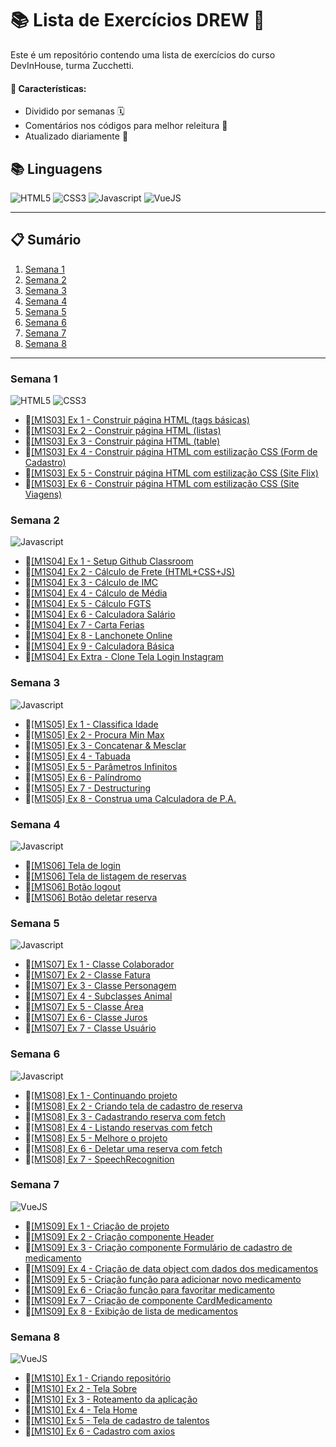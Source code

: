# 📚 Lista de Exercícios DREW 🚀

Este é um repositório contendo uma lista de exercícios do curso DevInHouse, turma Zucchetti.

#### 🎯 Características:

- Dividido por semanas 🗓️
- Comentários nos códigos para melhor releitura 📝
- Atualizado diariamente 🔄

## 📚 Linguagens

![HTML5](https://img.shields.io/badge/html5-E34F26?style=for-the-badge&logo=html5&logoColor=black)
![CSS3](https://img.shields.io/badge/css3-1572B6?style=for-the-badge&logo=css3&logoColor=black)
![Javascript](https://img.shields.io/badge/javascript-F7DF1E?style=for-the-badge&logo=javascript&logoColor=black)
![VueJS](https://img.shields.io/badge/Vue.js-35495E?style=for-the-badge&logo=vue.js&logoColor=4FC08D)

---

## 📋 Sumário

1. [Semana 1](#semana-1)
2. [Semana 2](#semana-2)
3. [Semana 3](#semana-3)
4. [Semana 4](#semana-4)
5. [Semana 5](#semana-5)
6. [Semana 6](#semana-6)
7. [Semana 7](#semana-7)
8. [Semana 8](#semana-8)

---

### Semana 1
![HTML5](https://img.shields.io/badge/html5-E34F26?style=for-the-badge&logo=html5&logoColor=black) ![CSS3](https://img.shields.io/badge/css3-1572B6?style=for-the-badge&logo=css3&logoColor=black)

- 🎈[[M1S03] Ex 1 - Construir página HTML (tags básicas)](https://github.com/vdr3w/trellodevinhouse/tree/main/semana-1/%5BM1S03%5D%20Ex%201)
- 🎈[[M1S03] Ex 2 - Construir página HTML (listas)](https://github.com/vdr3w/trellodevinhouse/tree/main/semana-1/%5BM1S03%5D%20Ex%202)
- 🎈[[M1S03] Ex 3 - Construir página HTML (table)](https://github.com/vdr3w/trellodevinhouse/tree/main/semana-1/%5BM1S03%5D%20Ex%203)
- 🎈[[M1S03] Ex 4 - Construir página HTML com estilização CSS (Form de Cadastro)](https://github.com/vdr3w/trellodevinhouse/tree/main/semana-1/%5BM1S03%5D%20Ex%204)
- 🎈[[M1S03] Ex 5 - Construir página HTML com estilização CSS (Site Flix)](https://github.com/vdr3w/trellodevinhouse/tree/main/semana-1/%5BM1S03%5D%20Ex%205)
- 🎈[[M1S03] Ex 6 - Construir página HTML com estilização CSS (Site Viagens)](https://github.com/vdr3w/trellodevinhouse/tree/main/semana-1/%5BM1S03%5D%20Ex%206)

### Semana 2
![Javascript](https://img.shields.io/badge/javascript-F7DF1E?style=for-the-badge&logo=javascript&logoColor=black)

- 🎈[[M1S04] Ex 1 - Setup Github Classroom](https://github.com/vdr3w/trellodevinhouse/tree/main/semana-2/%5BM1S04%5D%20Ex%201)
- 🎈[[M1S04] Ex 2 - Cálculo de Frete (HTML+CSS+JS)](https://github.com/vdr3w/trellodevinhouse/tree/main/semana-2/%5BM1S04%5D%20Ex%202)
- 🎈[[M1S04] Ex 3 - Cálculo de IMC](https://github.com/vdr3w/trellodevinhouse/tree/main/semana-2/%5BM1S04%5D%20Ex%203)
- 🎈[[M1S04] Ex 4 - Cálculo de Média](https://github.com/vdr3w/trellodevinhouse/tree/main/semana-2/%5BM1S04%5D%20Ex%204)
- 🎈[[M1S04] Ex 5 - Cálculo FGTS](https://github.com/vdr3w/trellodevinhouse/tree/main/semana-2/%5BM1S04%5D%20Ex%205)
- 🎈[[M1S04] Ex 6 - Calculadora Salário](https://github.com/vdr3w/trellodevinhouse/tree/main/semana-2/%5BM1S04%5D%20Ex%206)
- 🎈[[M1S04] Ex 7 - Carta Ferias](https://github.com/vdr3w/trellodevinhouse/tree/main/semana-2/%5BM1S04%5D%20Ex%207)
- 🎈[[M1S04] Ex 8 - Lanchonete Online](https://github.com/vdr3w/trellodevinhouse/tree/main/semana-2/%5BM1S04%5D%20Ex%208)
- 🎈[[M1S04] Ex 9 - Calculadora Básica](https://github.com/vdr3w/trellodevinhouse/tree/main/semana-2/%5BM1S04%5D%20Ex%209)
- 🎈[[M1S04] Ex Extra - Clone Tela Login Instagram](https://github.com/vdr3w/trellodevinhouse/tree/main/semana-2/%5BM1S04%5D%20Ex%20Extra/clone%20instagram)

### Semana 3
![Javascript](https://img.shields.io/badge/javascript-F7DF1E?style=for-the-badge&logo=javascript&logoColor=black)

- 🎈[[M1S05] Ex 1 - Classifica Idade](https://github.com/vdr3w/trellodevinhouse/tree/main/semana-3/%5BM1S05%5D%20Ex%201)
- 🎈[[M1S05] Ex 2 - Procura Min Max](https://github.com/vdr3w/trellodevinhouse/tree/main/semana-3/%5BM1S05%5D%20Ex%202)
- 🎈[[M1S05] Ex 3 - Concatenar & Mesclar](https://github.com/vdr3w/trellodevinhouse/tree/main/semana-3/%5BM1S05%5D%20Ex%203)
- 🎈[[M1S05] Ex 4 - Tabuada](https://github.com/vdr3w/trellodevinhouse/tree/main/semana-3/%5BM1S05%5D%20Ex%204)
- 🎈[[M1S05] Ex 5 - Parâmetros Infinitos](https://github.com/vdr3w/trellodevinhouse/tree/main/semana-3/%5BM1S05%5D%20Ex%205)
- 🎈[[M1S05] Ex 6 - Palíndromo](https://github.com/vdr3w/trellodevinhouse/tree/main/semana-3/%5BM1S05%5D%20Ex%206)
- 🎈[[M1S05] Ex 7 - Destructuring](https://github.com/vdr3w/trellodevinhouse/tree/main/semana-3/%5BM1S05%5D%20Ex%207)
- 🎈[[M1S05] Ex 8 - Construa uma Calculadora de P.A.](https://github.com/vdr3w/trellodevinhouse/tree/main/semana-3/%5BM1S05%5D%20Ex%208)

### Semana 4
![Javascript](https://img.shields.io/badge/javascript-F7DF1E?style=for-the-badge&logo=javascript&logoColor=black)

- 🎈[[M1S06] Tela de login](https://github.com/vdr3w/trellodevinhouse/tree/main/semana-4)
- 🎈[[M1S06] Tela de listagem de reservas](https://github.com/vdr3w/trellodevinhouse/tree/main/semana-4)
- 🎈[[M1S06] Botão logout](https://github.com/vdr3w/trellodevinhouse/tree/main/semana-4)
- 🎈[[M1S06] Botão deletar reserva](https://github.com/vdr3w/trellodevinhouse/tree/main/semana-4)

### Semana 5
![Javascript](https://img.shields.io/badge/javascript-F7DF1E?style=for-the-badge&logo=javascript&logoColor=black)

- 🎈[[M1S07] Ex 1 - Classe Colaborador](https://github.com/vdr3w/trellodevinhouse/tree/main/semana-5/%5BM1S07%5D%20Ex%201)
- 🎈[[M1S07] Ex 2 - Classe Fatura](https://github.com/vdr3w/trellodevinhouse/tree/main/semana-5/%5BM1S07%5D%20Ex%202)
- 🎈[[M1S07] Ex 3 - Classe Personagem](https://github.com/vdr3w/trellodevinhouse/tree/main/semana-5/%5BM1S07%5D%20Ex%203)
- 🎈[[M1S07] Ex 4 - Subclasses Animal](https://github.com/vdr3w/trellodevinhouse/tree/main/semana-5/%5BM1S07%5D%20Ex%204)
- 🎈[[M1S07] Ex 5 - Classe Área](https://github.com/vdr3w/trellodevinhouse/tree/main/semana-5/%5BM1S07%5D%20Ex%205)
- 🎈[[M1S07] Ex 6 - Classe Juros](https://github.com/vdr3w/trellodevinhouse/tree/main/semana-5/%5BM1S07%5D%20Ex%206)
- 🎈[[M1S07] Ex 7 - Classe Usuário](https://github.com/vdr3w/trellodevinhouse/tree/main/semana-5/%5BM1S07%5D%20Ex%207)

### Semana 6
![Javascript](https://img.shields.io/badge/javascript-F7DF1E?style=for-the-badge&logo=javascript&logoColor=black)

- 🎈[[M1S08] Ex 1 - Continuando projeto](https://github.com/vdr3w/trellodevinhouse/tree/main/semana-6)
- 🎈[[M1S08] Ex 2 - Criando tela de cadastro de reserva](https://github.com/vdr3w/trellodevinhouse/tree/main/semana-6)
- 🎈[[M1S08] Ex 3 - Cadastrando reserva com fetch](https://github.com/vdr3w/trellodevinhouse/tree/main/semana-6)
- 🎈[[M1S08] Ex 4 - Listando reservas com fetch](https://github.com/vdr3w/trellodevinhouse/tree/main/semana-6)
- 🎈[[M1S08] Ex 5 - Melhore o projeto](https://github.com/vdr3w/trellodevinhouse/tree/main/semana-6)
- 🎈[[M1S08] Ex 6 - Deletar uma reserva com fetch](https://github.com/vdr3w/trellodevinhouse/tree/main/semana-6)
- 🎈[[M1S08] Ex 7 - SpeechRecognition](https://github.com/vdr3w/trellodevinhouse/tree/main/semana-6)

### Semana 7
 ![VueJS](https://img.shields.io/badge/Vue.js-35495E?style=for-the-badge&logo=vue.js&logoColor=4FC08D)

- 🎈[[M1S09] Ex 1 - Criação de projeto](https://github.com/vdr3w/trellodevinhouse/tree/main/semana-7/%5BM1S09%5D%20Ex%201)
- 🎈[[M1S09] Ex 2 - Criação componente Header](https://github.com/vdr3w/trellodevinhouse/tree/main/semana-7/%5BM1S09%5D%20Ex%202)
- 🎈[[M1S09] Ex 3 - Criação componente Formulário de cadastro de medicamento](https://github.com/vdr3w/trellodevinhouse/tree/main/semana-7/%5BM1S09%5D%20Ex%203)
- 🎈[[M1S09] Ex 4 - Criação de data object com dados dos medicamentos](https://github.com/vdr3w/trellodevinhouse/tree/main/semana-7/%5BM1S09%5D%20Ex%204)
- 🎈[[M1S09] Ex 5 - Criação função para adicionar novo medicamento](https://github.com/vdr3w/trellodevinhouse/tree/main/semana-7/%5BM1S09%5D%20Ex%205)
- 🎈[[M1S09] Ex 6 - Criação função para favoritar medicamento](https://github.com/vdr3w/trellodevinhouse/tree/main/semana-7/%5BM1S09%5D%20Ex%206)
- 🎈[[M1S09] Ex 7 - Criação de componente CardMedicamento](https://github.com/vdr3w/trellodevinhouse/tree/main/semana-7/%5BM1S09%5D%20Ex%207)
- 🎈[[M1S09] Ex 8 - Exibição de lista de medicamentos](https://github.com/vdr3w/trellodevinhouse/tree/main/semana-7/%5BM1S09%5D%20Ex%208)

### Semana 8
![VueJS](https://img.shields.io/badge/Vue.js-35495E?style=for-the-badge&logo=vue.js&logoColor=4FC08D)

- 🎈[[M1S10] Ex 1 - Criando repositório](https://github.com/vdr3w/trellodevinhouse/tree/Semana8-Exercicios/semana-8/%5BM1S10%5D%20Ex%201)
- 🎈[[M1S10] Ex 2 - Tela Sobre](https://github.com/vdr3w/trellodevinhouse/tree/Semana8-Exercicios/semana-8/%5BM1S10%5D%20Ex%202)
- 🎈[[M1S10] Ex 3 - Roteamento da aplicação](https://github.com/vdr3w/trellodevinhouse/tree/Semana8-Exercicios/semana-8/%5BM1S10%5D%20Ex%203)
- 🎈[[M1S10] Ex 4 - Tela Home](https://github.com/vdr3w/trellodevinhouse/tree/Semana8-Exercicios/semana-8/%5BM1S10%5D%20Ex%204)
- 🎈[[M1S10] Ex 5 - Tela de cadastro de talentos](https://github.com/vdr3w/trellodevinhouse/tree/Semana8-Exercicios/semana-8/%5BM1S10%5D%20Ex%205)
- 🎈[[M1S10] Ex 6 - Cadastro com axios](https://github.com/vdr3w/trellodevinhouse/tree/Semana8-Exercicios/semana-8/%5BM1S10%5D%20Ex%206)
